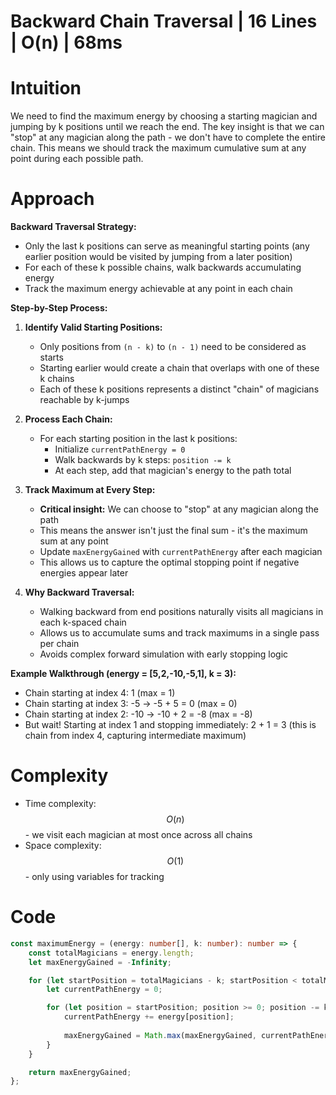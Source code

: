 # Backward Chain Traversal | 16 Lines | O(n) | 68ms

# Intuition
We need to find the maximum energy by choosing a starting magician and jumping by k positions until we reach the end. The key insight is that we can "stop" at any magician along the path - we don't have to complete the entire chain. This means we should track the maximum cumulative sum at any point during each possible path.

# Approach
**Backward Traversal Strategy:**
- Only the last k positions can serve as meaningful starting points (any earlier position would be visited by jumping from a later position)
- For each of these k possible chains, walk backwards accumulating energy
- Track the maximum energy achievable at any point in each chain

**Step-by-Step Process:**

1. **Identify Valid Starting Positions:**
   - Only positions from `(n - k)` to `(n - 1)` need to be considered as starts
   - Starting earlier would create a chain that overlaps with one of these k chains
   - Each of these k positions represents a distinct "chain" of magicians reachable by k-jumps

2. **Process Each Chain:**
   - For each starting position in the last k positions:
     - Initialize `currentPathEnergy = 0`
     - Walk backwards by k steps: `position -= k`
     - At each step, add that magician's energy to the path total

3. **Track Maximum at Every Step:**
   - **Critical insight:** We can choose to "stop" at any magician along the path
   - This means the answer isn't just the final sum - it's the maximum sum at any point
   - Update `maxEnergyGained` with `currentPathEnergy` after each magician
   - This allows us to capture the optimal stopping point if negative energies appear later

4. **Why Backward Traversal:**
   - Walking backward from end positions naturally visits all magicians in each k-spaced chain
   - Allows us to accumulate sums and track maximums in a single pass per chain
   - Avoids complex forward simulation with early stopping logic

**Example Walkthrough (energy = [5,2,-10,-5,1], k = 3):**
- Chain starting at index 4: 1 (max = 1)
- Chain starting at index 3: -5 → -5 + 5 = 0 (max = 0)  
- Chain starting at index 2: -10 → -10 + 2 = -8 (max = -8)
- But wait! Starting at index 1 and stopping immediately: 2 + 1 = 3 (this is chain from index 4, capturing intermediate maximum)

# Complexity
- Time complexity: $$O(n)$$ - we visit each magician at most once across all chains
- Space complexity: $$O(1)$$ - only using variables for tracking

# Code
```typescript
const maximumEnergy = (energy: number[], k: number): number => {
    const totalMagicians = energy.length;
    let maxEnergyGained = -Infinity;

    for (let startPosition = totalMagicians - k; startPosition < totalMagicians; startPosition++) {
        let currentPathEnergy = 0;

        for (let position = startPosition; position >= 0; position -= k) {
            currentPathEnergy += energy[position];
            
            maxEnergyGained = Math.max(maxEnergyGained, currentPathEnergy);
        }
    }

    return maxEnergyGained;
};
```